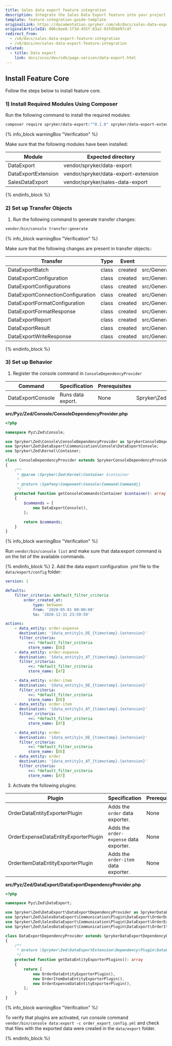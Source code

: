 ```yaml
---
title: Sales data export feature integration
description: Integrate the Sales Data Export feature into your project.
template: feature-integration-guide-template
originalLink: https://documentation.spryker.com/v6/docs/sales-data-export-feature-integration
originalArticleId: 006c6ee8-1f3d-455f-83a2-93fd5b697c4f
redirect_from:
  - /v6/docs/sales-data-export-feature-integration
  - /v6/docs/en/sales-data-export-feature-integration
related:
  - title: Data export
    link: docs/scos/dev/sdk/page.version/data-export.html
---
```


## Install Feature Core
Follow the steps below to install feature core.

### 1) Install Required Modules Using Composer
Run the following command to install the required modules:
```bash
composer require spryker/data-export:"^0.1.0" spryker/data-export-extension:"^0.1.0" spryker/sales-data-export:"^0.1.0" --update-with-dependencies
```

{% info_block warningBox "Verification" %}

Make sure that the following modules have been installed:

| Module | Expected directory |
| --- | --- |
| DataExport | vendor/spryker/data-export |
| DataExportExtension | vendor/spryker/data-export-extension |
| SalesDataExport | vendor/spryker/sales-data-export |

{% endinfo_block %}

### 2) Set up Transfer Objects

1. Run the following command to generate transfer changes:

```bash
vendor/bin/console transfer:generate
```

{% info_block warningBox "Verification" %}

Make sure that the following changes are present in transfer objects::


| Transfer | Type | Event | Path |
| --- | --- | --- | --- |
| DataExportBatch | class | created | src/Generated/Shared/Transfer/DataExportBatchTransfer.php |
| DataExportConfiguration | class | created |src/Generated/Shared/Transfer/DataExportConfigurationTransfer.php |
| DataExportConfigurations | class | created | src/Generated/Shared/Transfer/DataExportConfigurationsTransfer.php |
| DataExportConnectionConfiguration | class | created | src/Generated/Shared/Transfer/DataExportConnectionConfigurationTransfer.php |
| DataExportFormatConfiguration | class | created | src/Generated/Shared/Transfer/DataExportFormatConfigurationTransfer.php |
| DataExportFormatResponse | class | created | src/Generated/Shared/Transfer/DataExportFormatResponseTransfer.php |
| DataExportReport | class | created | src/Generated/Shared/Transfer/DataExportReportTransfer.php |
| DataExportResult | class | created | src/Generated/Shared/Transfer/DataExportResultTransfer.php |
| DataExportWriteResponse | class | created | src/Generated/Shared/Transfer/DataExportWriteResponseTransfer.php |

{% endinfo_block %}

### 3) Set up Behavior
1. Register the console command in `ConsoleDependencyProvider`

| Command | Specification | Prerequisites | Namespace |
| --- | --- | --- | --- |
| DataExportConsole | Runs data export. | None | Spryker\Zed\DataExport\Communication\Console |

**src/Pyz/Zed/Console/ConsoleDependencyProvider.php**
```php
<?php

namespace Pyz\Zed\Console;

use Spryker\Zed\Console\ConsoleDependencyProvider as SprykerConsoleDependencyProvider;
use Spryker\Zed\DataExport\Communication\Console\DataExportConsole;
use Spryker\Zed\Kernel\Container;

class ConsoleDependencyProvider extends SprykerConsoleDependencyProvider
{
    /**
     * @param \Spryker\Zed\Kernel\Container $container
     *
     * @return \Symfony\Component\Console\Command\Command[]
     */
    protected function getConsoleCommands(Container $container): array
    {
        $commands = [
            new DataExportConsole(),
        ];

        return $commands;
    }
}
```

{% info_block warningBox "Verification" %}

Run `vendor/bin/console list` and make sure that data:export command is on the list of the available commands.

{% endinfo_block %}
2. Add the data export configuration .yml file to the `data/export/config` folder:
```yml
version: 1

defaults:
    filter_criteria: &default_filter_criteria
        order_created_at:
            type: between
            from: '2020-05-01 00:00:00'
            to: '2020-12-31 23:59:59'

actions:
    - data_entity: order-expense
      destination: '{data_entity}s_DE_{timestamp}.{extension}'
      filter_criteria:
          <<: *default_filter_criteria
          store_name: [DE]
    - data_entity: order-expense
      destination: '{data_entity}s_AT_{timestamp}.{extension}'
      filter_criteria:
          <<: *default_filter_criteria
          store_name: [AT]

    - data_entity: order-item
      destination: '{data_entity}s_DE_{timestamp}.{extension}'
      filter_criteria:
          <<: *default_filter_criteria
          store_name: [DE]
    - data_entity: order-item
      destination: '{data_entity}s_AT_{timestamp}.{extension}'
      filter_criteria:
          <<: *default_filter_criteria
          store_name: [AT]

    - data_entity: order
      destination: '{data_entity}s_DE_{timestamp}.{extension}'
      filter_criteria:
          <<: *default_filter_criteria
          store_name: [DE]
    - data_entity: order
      destination: '{data_entity}s_AT_{timestamp}.{extension}'
      filter_criteria:
          <<: *default_filter_criteria
          store_name: [AT]
 ```
 3. Activate the following plugins:
 
| Plugin | Specification | Prerequisites | Namespace |
| --- | --- | --- | --- |
| OrderDataEntityExporterPlugin | Adds the `order` data exporter. | None | Spryker\Zed\SalesDataExport\Communication\Plugin\DataExport |
| OrderExpenseDataEntityExporterPlugin | Adds the `order-expense` data exporter. | None | Spryker\Zed\SalesDataExport\Communication\Plugin\DataExport |
| OrderItemDataEntityExporterPlugin | Adds the `order-item` data exporter. | None | Spryker\Zed\SalesDataExport\Communication\Plugin\DataExport |

**src/Pyz/Zed/DataExport/DataExportDependencyProvider.php**
```php
<?php

namespace Pyz\Zed\DataExport;

use Spryker\Zed\DataExport\DataExportDependencyProvider as SprykerDataExportDependencyProvider;
use Spryker\Zed\SalesDataExport\Communication\Plugin\DataExport\OrderDataEntityExporterPlugin;
use Spryker\Zed\SalesDataExport\Communication\Plugin\DataExport\OrderExpenseDataEntityExporterPlugin;
use Spryker\Zed\SalesDataExport\Communication\Plugin\DataExport\OrderItemDataEntityExporterPlugin;

class DataExportDependencyProvider extends SprykerDataExportDependencyProvider
{
    /**
     * @return \Spryker\Zed\DataExportExtension\Dependency\Plugin\DataEntityExporterPluginInterface[]
     */
    protected function getDataEntityExporterPlugins(): array
    {
        return [
            new OrderDataEntityExporterPlugin(),
            new OrderItemDataEntityExporterPlugin(),
            new OrderExpenseDataEntityExporterPlugin(),
        ];
    }
}
```
{% info_block warningBox "Verification" %}

To verify that plugins are activated, run console command `vendor/bin/console data:export -c order_export_config.yml` and check that files with the exported data were created in the `data/export` folder.

{% endinfo_block %}
